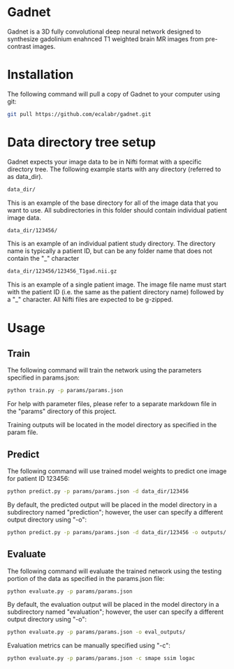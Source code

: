 # Gadnet
Gadnet is a 3D fully convolutional deep neural network designed to synthesize gadolinium enahnced T1 weighted brain MR images from pre-contrast images.

# Installation
The following command will pull a copy of Gadnet to your computer using git:
```bash
git pull https://github.com/ecalabr/gadnet.git
```

# Data directory tree setup
Gadnet expects your image data to be in Nifti format with a specific directory tree. The following example starts with any directory (referred to as data_dir).

```bash
data_dir/
```
This is an example of the base directory for all of the image data that you want to use. All subdirectories in this folder should contain individual patient image data.

```bash
data_dir/123456/
```
This is an example of an individual patient study directory. The directory name is typically a patient ID, but can be any folder name that does not contain the "_" character

```bash
data_dir/123456/123456_T1gad.nii.gz
```
This is an example of a single patient image. The image file name must start with the patient ID (i.e. the same as the patient directory name) followed by a "_" character. All Nifti files are expected to be g-zipped.

# Usage
## Train
The following command will train the network using the parameters specified in params.json:
```bash
python train.py -p params/params.json
```
For help with parameter files, please refer to a separate markdown file in the "params" directory of this project.

Training outputs will be located in the model directory as specified in the param file.
 
## Predict
The following command will use trained model weights to predict one image for patient ID 123456:
```bash
python predict.py -p params/params.json -d data_dir/123456
```
By default, the predicted output will be placed in the model directory in a subdirectory named "prediction"; however, the user can specify a different output directory using "-o":
```bash
python predict.py -p params/params.json -d data_dir/123456 -o outputs/
```

## Evaluate
The following command will evaluate the trained network using the testing portion of the data as specified in the params.json file:
```bash
python evaluate.py -p params/params.json
```
By default, the evaluation output will be placed in the model directory in a subdirectory named "evaluation"; however, the user can specify a different output directory using "-o":
```bash
python evaluate.py -p params/params.json -o eval_outputs/
```
Evaluation metrics can be manually specified using "-c":
```bash
python evaluate.py -p params/params.json -c smape ssim logac
```